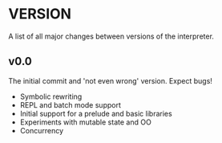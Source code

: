 VERSION
=======

A list of all major changes between versions of the interpreter.

## v0.0

The initial commit and 'not even wrong' version. Expect bugs!

+ Symbolic rewriting
+ REPL and batch mode support
+ Initial support for a prelude and basic libraries
+ Experiments with mutable state and OO
+ Concurrency


